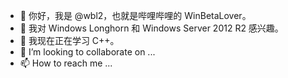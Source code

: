 - 👋 你好，我是 @wbl2，也就是哔哩哔哩的 WinBetaLover。
- 👀 我对 Windows Longhorn 和 Windows Server 2012 R2 感兴趣。
- 🌱 我现在正在学习 C++。
- 💞️ I’m looking to collaborate on ...
- 📫 How to reach me ...

<!---
wbl2/wbl2 是一个✨特殊的✨仓库因为它的 `README.md` （这个文件） 在你的 GitHub profile 上出现。
You can click the Preview link to take a look at your changes.
--->
